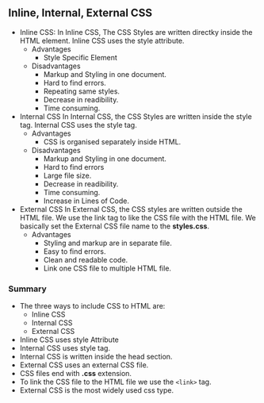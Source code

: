 ## Inline, Internal, External CSS
* Inline CSS:
	In Inline CSS, The CSS Styles are written directky inside the HTML element.
	Inline CSS uses the style attribute.
	* Advantages
		* Style Specific Element
	* Disadvantages
		* Markup and Styling in one document.
		* Hard to find errors.
		* Repeating same styles.
		* Decrease in readibility.
		* Time consuming.
* Internal CSS
	In Internal CSS, the CSS Styles are written inside the style tag.
	Internal CSS uses the style tag.
	* Advantages
		* CSS is organised separately inside HTML.
	* Disadvantages
		* Markup and Styling in one document.
		* Hard to find errors
		* Large file size.
		* Decrease in readibility.
		* Time consuming.
		* Increase in Lines of Code.
* External CSS
	In External CSS, the CSS styles are written outside the HTML file.
	We use the link tag to like the CSS file with the HTML file.
	We basically set the External CSS file name to the **styles.css**.
	* Advantages
		* Styling and markup are in separate file.
		* Easy to find errors.
		* Clean and readable code.
		* Link one CSS file to multiple HTML file.

### Summary
* The three ways to include CSS to HTML are:
	* Inline CSS
	* Internal CSS
	* External CSS
* Inline CSS uses style Attribute
* Internal CSS uses style tag.
* Internal CSS is written inside the head section.
* External CSS uses an external CSS file.
* CSS files end with **.css** extension.
* To link the CSS file to the HTML file we use the `<link>` tag.
* External CSS is the most widely used css type.